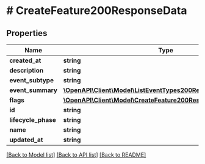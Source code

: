 # # CreateFeature200ResponseData

## Properties

Name | Type | Description | Notes
------------ | ------------- | ------------- | -------------
**created_at** | **string** |  | [optional]
**description** | **string** |  | [optional]
**event_subtype** | **string** |  | [optional]
**event_summary** | [**\OpenAPI\Client\Model\ListEventTypes200ResponseDataInner**](ListEventTypes200ResponseDataInner.md) |  | [optional]
**flags** | [**\OpenAPI\Client\Model\CreateFeature200ResponseDataFlagsInner[]**](CreateFeature200ResponseDataFlagsInner.md) |  | [optional]
**id** | **string** |  | [optional]
**lifecycle_phase** | **string** |  | [optional]
**name** | **string** |  | [optional]
**updated_at** | **string** |  | [optional]

[[Back to Model list]](../../README.md#models) [[Back to API list]](../../README.md#endpoints) [[Back to README]](../../README.md)

